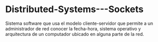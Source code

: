 # Distributed-Systems---Sockets
Sistema software que usa el modelo cliente-servidor que permite a un administrador de red conocer la fecha-hora, sistema operativo y arquitectura de un computador ubicado en alguna parte de la red. 
